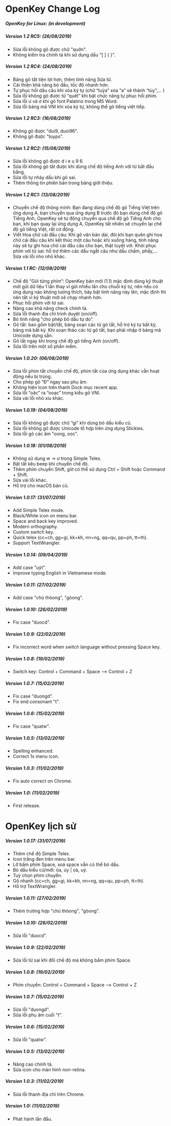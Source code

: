 # OpenKey Change Log

##### OpenKey for Linux: (in development)

##### Version 1.2 RC5: (26/08/2019)
- Sửa lỗi không gõ được chữ "quởn".
- Không kiểm tra chính tả khi sử dụng dấu "[ ] { }".

##### Version 1.2 RC4: (24/08/2019)
- Bảng gõ tắt tiện lợi hơn, thêm tính năng Sửa từ.
- Cải thiện khả năng bỏ dấu, tốc độ nhanh hơn.
- Tự phục hồi dấu câu khi xóa ký tự (chữ “tuỳa” xóa “a” sẽ thành “tùy”,… )
- Sửa lỗi không gõ được từ “quét” khi bật chức năng tự phục hồi phím.
- Sửa lỗi ư và ơ khi gõ font Palatino trong MS Word.
- Sửa lỗi bảng mã VNI khi xóa ký tự, không thể gõ tiếng việt tiếp.

##### Version 1.2 RC3: (16/08/2019)
- Không gõ được "dui9, duoi96".
- Không gõ được "tuyps".

##### Version 1.2 RC2: (15/08/2019)
- Sửa lỗi không gõ được d i e u 9 6.
- Sửa lỗi không gõ tắt được khi dùng chế độ tiếng Anh với từ bắt đầu bằng.
- Sửa lỗi tự nhảy dấu khi gõ sai.
- Thêm thông tin phiên bản trong bảng giới thiệu.

##### Version 1.2 RC1: (13/08/2019)
- Chuyển chế độ thông minh: Bạn đang dùng chế độ gõ Tiếng Việt trên ứng dụng A, bạn chuyển qua ứng dụng B trước đó bạn dùng chế độ gõ Tiếng Anh, OpenKey sẽ tự động chuyển qua chế độ gõ Tiếng Anh cho bạn, khi bạn quay lại ứng dụng A, OpenKey tất nhiên sẽ chuyển lại chế độ gõ tiếng Việt, rất cơ động.
- Viết Hoa chữ cái đầu câu: Khi gõ văn bản dài, đôi khi bạn quên ghi hoa chữ cái đầu câu khi kết thúc một câu hoặc khi xuống hàng, tính năng này sẽ tự ghi hoa chữ cái đầu câu cho bạn, thật tuyệt vời.
Khôi phục phím với từ sai: hỗ trợ thêm các dấu ngắt câu như dấu chấm, phẩy,...
Sửa vài lỗi nho nhỏ khác.

##### Version 1.1 RC: (12/08/2019)
- Chế độ “Gửi từng phím”: OpenKey bản mới (1.1) mặc định dùng kỹ thuật mới gửi dữ liệu 1 lần thay vì gửi nhiều lần cho chuỗi ký tự, nên nếu có ứng dụng nào không tương thích, hãy bật tính năng này lên, mặc định thì nên tắt vì kỹ thuật mới sẽ chạy nhanh hơn.
- Phục hồi phím với từ sai.
- Nâng cao khả năng check chính tả.
- Sửa lỗi thanh địa chỉ trình duyệt (on/off).
- Bỏ tính năng "cho phép bỏ dấu tự do".
- Gõ tắt: bao gồm bật/tắt, bảng soạn các từ gõ tắt, hỗ trợ ký tự bất kỳ, bảng mã bất kỳ. Khi soạn thảo các từ gõ tắt, bạn phải nhập ở bảng mã Unicode dựng sẵn.
- Gõ tắt ngay khi trong chế độ gõ tiếng Anh (on/off).
- Sửa lỗi trên một số phần mềm.

##### Version 1.0.20: (06/08/2019)
- Sửa lỗi phím tắt chuyển chế độ, phím tắt của ứng dụng khác vẫn hoạt động nếu bị trùng.
- Cho phép gõ “Đ” ngay sau phụ âm.
- Không hiện Icon trên thanh Dock mục recent app.
- Sửa lỗi “oăc” ra “ooạc” trong kiểu gõ VNI.
- Sửa vài lỗi nhỏ xíu khác.

##### Version 1.0.19: (04/08/2019)
- Sửa lỗi không gõ được chữ “gì” khi dùng bỏ dấu kiểu cũ.
- Sửa lỗi không gõ được Unicode tổ hợp trên ứng dụng Stickies.
- Sửa lỗi gõ các âm "oong, ooc".

##### Version 1.0.18: (01/08/2019)
- Không sử dụng w -> ư trong Simple Telex.
- Bật tắt kêu beep khi chuyển chế độ.
- Thêm phím chuyển Shift, giờ có thể sử dụng Ctrl + Shift hoặc Command + Shift.
- Sửa vài lỗi khác.
- Hỗ trợ cho macOS bản cũ.

##### Version 1.0.17: (31/07/2019)
- Add Simple Telex mode.
- Black/White icon on menu bar.
- Space and back key improved.
- Modern orthography.
- Custom switch key.
- Quick telex (cc=ch, gg=gi, kk=kh, nn=ng, qq=qu, pp=ph, tt=th).
- Support TextWrangler.

##### Version 1.0.14: (09/04/2019)
- Add case "uýt".
- Improve typing English in Vietnamese mode.

##### Version 1.0.11: (27/02/2019)
- Add case "chú thòong", "gòong".

##### Version 1.0.10: (26/02/2019)
- Fix case "duocd".

##### Version 1.0.9: (22/02/2019)
- Fix incorrect word when switch language without pressing Space key.

##### Version 1.0.8: (19/02/2019)
- Switch key: Control + Command + Space  --> Control + Z

##### Version 1.0.7: (15/02/2019)
- Fix case "duongd".
- Fix end consonant "t".

##### Version 1.0.6: (15/02/2019)
- Fix case "quatw".

##### Version 1.0.5: (13/02/2019)
- Spelling enhanced.
- Correct 1x menu icon.

##### Version 1.0.3: (11/02/2019)
- Fix auto correct on Chrome.

##### Version 1.0: (11/02/2019)
- First release.



# OpenKey lịch sử

##### Version 1.0.17: (31/07/2019)
- Thêm chế độ Simple Telex.
- Icon trắng đen trên menu bar.
- Lỡ bấm phím Space, xoá space vẫn có thể bỏ dấu.
- Bỏ dấu kiểu cũ/mới: òa, úy | oà, uý.
- Tuỳ chọn phím chuyển.
- Gõ nhanh (cc=ch, gg=gi, kk=kh, nn=ng, qq=qu, pp=ph, tt=th).
- Hỗ trợ TextWrangler.

##### Version 1.0.11: (27/02/2019)
- Thêm trường hợp "chú thòong", "gòong".

##### Version 1.0.10: (26/02/2019)
- Sửa lỗi "duocd".

##### Version 1.0.9: (22/02/2019)
- Sửa lỗi từ sai khi đổi chế độ mà không bấm phím Space.

##### Version 1.0.8: (19/02/2019)
- Phím chuyển: Control + Command + Space  --> Control + Z

##### Version 1.0.7: (15/02/2019)
- Sửa lỗi "duongd".
- Sửa lỗi phụ âm cuối "t".

##### Version 1.0.6: (15/02/2019)
- Sửa lỗi "quatw".

##### Version 1.0.5: (13/02/2019)
- Nâng cao chính tả.
- Sửa icon cho màn hình non-retina.

##### Version 1.0.3: (11/02/2019)
- Sửa lỗi thanh địa chỉ trên Chrome.

##### Version 1.0: (11/02/2019)
- Phát hành lần đầu.
